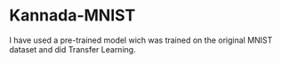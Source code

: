 # Kannada-MNIST
I have used a pre-trained model wich was trained on the original MNIST dataset and did Transfer Learning.
